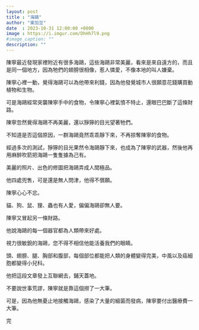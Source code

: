 ```yaml
---
layout: post
title : "海鷗"
author: "東加豆"
date  : 2023-10-31 12:00:00 +0800
image : https://i.imgur.com/DhHh7l9.png
#image_caption: ""
description: ""
---
```


陳寧最近發現家裡附近有很多海鷗，這些海鷗非常美麗，看來是來自遠方的，而且是同一個地方，因為牠們的翅膀很相像，惹人憐愛，不像本地的叫人嫌棄。

<!--more-->

陳寧心裡一動，覺得海鷗可以為他帶來利錢，因為他發覺城市人很願意花錢購買動植物和生物。

可是海鷗經常突襲陳寧手中的食物，令陳寧心裡氣憤不特止，還眼巴巴斷了這條財路。

陳寧忽然覺得海鷗不再美麗，還以猙獰的目光望著牠們。

不知道是否這個原因，一群海鷗竟然乖乖靜下來，不再掠奪陳寧的食物。

經過多次的測試，猙獰的目光果然令海鷗靜下來，也成為了陳寧的武器，然後他再用麻醉吹箭把海鷗一隻隻據為己有。

美麗的照片、出色的修圖把海鷗弄成人間極品。

他四處兜售，可是還是無人問津，他得不償願。

陳寧心心不忿。

貓、狗、鼠、狸、蟲也有人愛，偏偏海鷗卻無人要。

陳寧又冒起另一條財路。

他說海鷗的每一個器官都為人類帶來好處。

視力很敏銳的海鷗，您不得不相信他能活養我們的眼睛。

頭、翅膀、腿、胸部和腹部，每個部位都能把人類的身體變得完美，中風以及癌細胞都變得小兒科。

他把這段文章發上互聯網去，鋪天蓋地。

不要說世事荒謬，陳寧就是靠這個撈了一大筆。

可是，因為他無憂止地接觸海鷗，感染了大量的細菌而發病，陳寧要付出醫療費一大筆。

完

<!--END-->